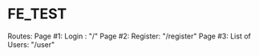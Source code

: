 # FE_TEST
  Routes:
    Page #1: Login : "/"
    Page #2: Register: "/register"
    Page #3: List of Users: "/user"
